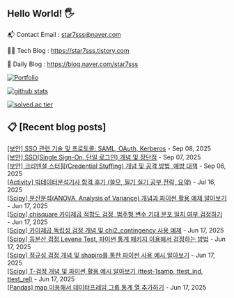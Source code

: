 ## Hello World! 🖐

📬 Contact Email : star7sss@naver.com

👨‍💻 Tech Blog : https://star7sss.tistory.com

🤪 Daily Blog : https://blog.naver.com/star7sss

[![Portfolio](https://img.shields.io/badge/Portfolio-%23000000.svg?style=for-the-badge&logo=firefox&logoColor=#FF7139)](https://fern-way-13f.notion.site/Jang-Thang-3b7b327981a2456c8ee5952eadb848b9)

[![github stats](https://github-readme-stats.vercel.app/api?username=jangThang&show_icons=true&hide_border=False)](https://star7sss.tistory.com)

[![solved.ac tier](http://mazassumnida.wtf/api/v2/generate_badge?boj=star7sss)](https://solved.ac/star7sss)

## 📋 [Recent blog posts]
[[보안] SSO 관련 기술 및 프로토콜: SAML, OAuth, Kerberos](https://star7sss.tistory.com/1084) - Sep 08, 2025<br>
[[보안] SSO(Single Sign-On, 단일 로그인) 개념 및 장단점](https://star7sss.tistory.com/1083) - Sep 07, 2025<br>
[[보안] 크리덴셜 스터핑(Credential Stuffing) 개념 및 공격 방법, 예방 대책](https://star7sss.tistory.com/1082) - Sep 06, 2025<br>
[[Activity] 빅데이터분석기사 합격 후기 (쓸모, 필기 실기 공부 전략, 요약)](https://star7sss.tistory.com/1081) - Jul 16, 2025<br>
[[Scipy] 분산분석(ANOVA, Analysis of Variance) 개념과 파이썬 활용 예제 알아보기](https://star7sss.tistory.com/1080) - Jun 17, 2025<br>
[[Scipy] chisquare 카이제곱 적합도 검정, 범주형 변수 기대 분포 일치 여부 검정하기](https://star7sss.tistory.com/1079) - Jun 17, 2025<br>
[[Scipy] 카이제곱 독립성 검정 개념 및 chi2_contingency 사용 예제](https://star7sss.tistory.com/1078) - Jun 17, 2025<br>
[[Scipy] 등분산 검정 Levene Test, 파이썬 통계 패키지 이용해서 검정하는 방법](https://star7sss.tistory.com/1077) - Jun 17, 2025<br>
[[Scipy] 정규성 검정 개념 및 shapiro를 통한 파이썬 사용 예시 알아보기](https://star7sss.tistory.com/1076) - Jun 17, 2025<br>
[[Scipy] T-검정 개념 및 파이썬 활용 예시 알아보기 (ttest-1samp, ttest_ind, ttest_rel)](https://star7sss.tistory.com/1075) - Jun 17, 2025<br>
[[Pandas] map 이용해서 데이터프레임 그룹 통계 열 추가하기](https://star7sss.tistory.com/1074) - Jun 17, 2025<br>
